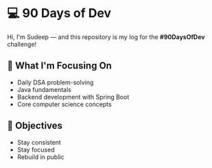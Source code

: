 # 💻 90 Days of Dev

Hi, I'm Sudeep — and this repository is my log for the **#90DaysOfDev** challenge!

## 🌟 What I'm Focusing On
- Daily DSA problem-solving
- Java fundamentals
- Backend development with Spring Boot
- Core computer science concepts

## 🎯 Objectives
- Stay consistent
- Stay focused
- Rebuild in public
